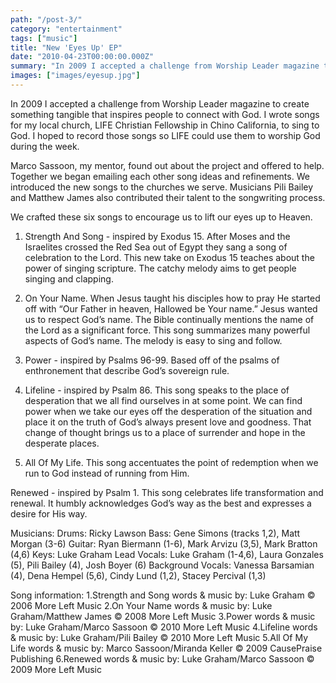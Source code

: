 ```yaml
---
path: "/post-3/"
category: "entertainment"
tags: ["music"]
title: "New 'Eyes Up' EP"
date: "2010-04-23T00:00:00.000Z"
summary: "In 2009 I accepted a challenge from Worship Leader magazine to create something tangible that..."
images: ["images/eyesup.jpg"]
---
```


In 2009 I accepted a challenge from Worship Leader magazine to create something tangible that inspires people to connect with God.  I wrote songs for my local church, LIFE Christian Fellowship in Chino California, to sing to God.  I hoped to record those songs so LIFE could use them to worship God during the week.

Marco Sassoon, my mentor, found out about the project and offered to help.  Together we began emailing each other song ideas and refinements.  We introduced the new songs to the churches we serve.  Musicians Pili Bailey and Matthew James also contributed their talent to the songwriting process.

We crafted these six songs to encourage us to lift our eyes up to Heaven.

1.  Strength And Song - inspired by Exodus 15.  After Moses and the Israelites crossed the Red Sea out of Egypt they sang a song of celebration to the Lord.  This new take on Exodus 15 teaches about the power of singing scripture.  The catchy melody aims to get people singing and clapping.

2.  On Your Name.  When Jesus taught his disciples how to pray He started off with “Our Father in heaven, Hallowed be Your name.”  Jesus wanted us to respect God’s name.  The Bible continually mentions the name of the Lord as a significant force.  This song summarizes many powerful aspects of God’s name.  The melody is easy to sing and follow.

3.  Power - inspired by Psalms 96-99.  Based off of the psalms of enthronement that describe God’s sovereign rule.

4.  Lifeline - inspired by Psalm 86.  This song speaks to the place of desperation that we all find ourselves in at some point.  We can find power when we take our eyes off the desperation of the situation and place it on the truth of God’s always present love and goodness.  That change of thought brings us to a place of surrender and hope in the desperate places.

5.  All Of My Life.  This song accentuates the point of redemption when we run to God instead of running from Him.

 Renewed - inspired by Psalm 1.  This song celebrates life transformation and renewal.  It humbly acknowledges God’s way as the best and expresses a desire for His way.

Musicians:
Drums: Ricky Lawson
Bass: Gene Simons (tracks 1,2), Matt Morgan (3-6)
Guitar: Ryan Biermann (1-6), Mark Arvizu (3,5), Mark Bratton (4,6)
Keys: Luke Graham
Lead Vocals: Luke Graham (1-4,6), Laura Gonzales (5), Pili Bailey (4), Josh Boyer (6)
Background Vocals: Vanessa Barsamian (4), Dena Hempel (5,6), Cindy Lund (1,2), Stacey Percival (1,3)

Song information:
1.Strength and Song words & music by: Luke Graham © 2006 More Left Music
2.On Your Name words & music by: Luke Graham/Matthew James © 2008 More Left Music
3.Power words & music by: Luke Graham/Marco Sassoon © 2010 More Left Music
4.Lifeline words & music by: Luke Graham/Pili Bailey © 2010 More Left Music
5.All Of My Life words & music by: Marco Sassoon/Miranda Keller © 2009 CausePraise Publishing
6.Renewed words & music by: Luke Graham/Marco Sassoon © 2009 More Left Music